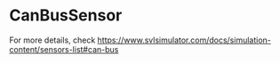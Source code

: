 # CanBusSensor

For more details, check https://www.svlsimulator.com/docs/simulation-content/sensors-list#can-bus
